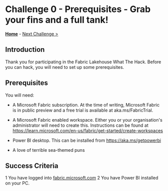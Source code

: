 # Challenge 0 - Prerequisites - Grab your fins and a full tank!

**[Home](../README.md)** - [Next Challenge >](./Challenge-01.md)

## Introduction

Thank you for participating in the Fabric Lakehouse What The Hack. Before you can hack, you will need to set up some prerequisites.

## Prerequisites

You will need:

- A Microsoft Fabric subscription. At the time of writing, Microsoft Fabric is in public preview and a free trial is available at aka.ms/FabricTrial.

- A Microsoft Fabric enabled workspace. Either you or your organisation's administrator will need to create this. Instructions can be found at https://learn.microsoft.com/en-us/fabric/get-started/create-workspaces

- Power BI desktop. This can be installed from https://aka.ms/getpowerbi

- A love of terrible sea-themed puns

## Success Criteria

1 You have logged into [fabric.microsoft.com](https://fabric.microsoft.com)
2 You have Power BI installed on your PC.
